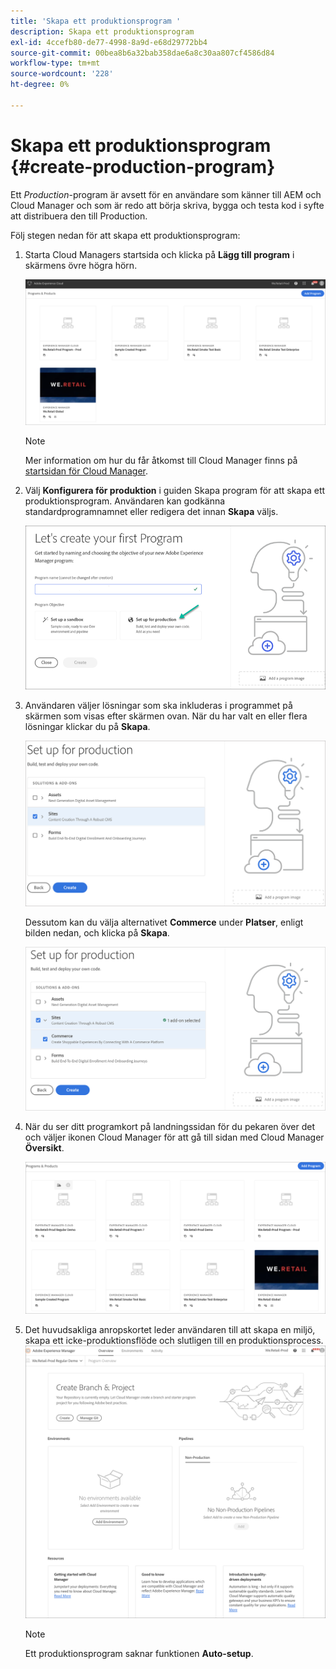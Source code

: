 ```yaml
---
title: 'Skapa ett produktionsprogram '
description: Skapa ett produktionsprogram
exl-id: 4ccefb80-de77-4998-8a9d-e68d29772bb4
source-git-commit: 00bea8b6a32bab358dae6a8c30aa807cf4586d84
workflow-type: tm+mt
source-wordcount: '228'
ht-degree: 0%

---
```


# Skapa ett produktionsprogram {#create-production-program}

Ett *Production*-program är avsett för en användare som känner till AEM och Cloud Manager och som är redo att börja skriva, bygga och testa kod i syfte att distribuera den till Production.

Följ stegen nedan för att skapa ett produktionsprogram:

1. Starta Cloud Managers startsida och klicka på **Lägg till program** i skärmens övre högra hörn.

   ![](assets/first_timelogin1.png)

   >[!NOTE]
   >Mer information om hur du får åtkomst till Cloud Manager finns på [startsidan för Cloud Manager](/help/onboarding/what-is-required/navigate-to-cloud-manager.md).

1. Välj **Konfigurera för produktion** i guiden Skapa program för att skapa ett produktionsprogram. Användaren kan godkänna standardprogramnamnet eller redigera det innan **Skapa** väljs.

   ![](assets/create-prod1.png)

1. Användaren väljer lösningar som ska inkluderas i programmet på skärmen som visas efter skärmen ovan. När du har valt en eller flera lösningar klickar du på **Skapa**.


   ![](assets/setup-prod-select.png)

   Dessutom kan du välja alternativet **Commerce** under **Platser**, enligt bilden nedan, och klicka på **Skapa**.

   ![](assets/setup-prod-commerce.png)

1. När du ser ditt programkort på landningssidan för du pekaren över det och väljer ikonen Cloud Manager för att gå till sidan med Cloud Manager **Översikt**.

   ![](assets/set-up-prod4.png)

1. Det huvudsakliga anropskortet leder användaren till att skapa en miljö, skapa ett icke-produktionsflöde och slutligen till en produktionsprocess.
   ![](assets/set-up-prod5.png)


   >[!NOTE]
   >Ett produktionsprogram saknar funktionen **Auto-setup**.

